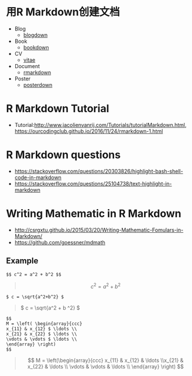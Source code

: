 # 用R Markdown创建文档


+ Blog
    - [blogdown](https://github.com/rstudio/blogdown)
+ Book
    - [bookdown](https://github.com/rstudio/bookdown)
+ CV
    - [vitae](https://github.com/ropenscilabs/vitae)
+ Document
    - [rmarkdown](https://github.com/rstudio/rmarkdown)
+ Poster
    - [posterdown](https://github.com/brentthorne/posterdown) 

# R Markdown Tutorial
+ Tutorial:<http://www.jacolienvanrij.com/Tutorials/tutorialMarkdown.html>, <https://ourcodingclub.github.io/2016/11/24/rmarkdown-1.html>

# R Markdown questions
+ <https://stackoverflow.com/questions/20303826/highlight-bash-shell-code-in-markdown>
+ <https://stackoverflow.com/questions/25104738/text-highlight-in-markdown>

# Writing Mathematic in R Markdown 
+ <http://csrgxtu.github.io/2015/03/20/Writing-Mathematic-Fomulars-in-Markdown/>
+ <https://github.com/goessner/mdmath>
 ## Example
 ```
 $$ c^2 = a^2 + b^2 $$
 ```
 > $$ c^2 = a^2 + b^2 $$
 
 ```
 $ c = \sqrt{a^2+b^2} $
 ```
 > $ c = \sqrt{a^2 + b ^2} $

 ```
 $$ 
 M = \left( \begin{array}{ccc}
 x_{11} & x_{12} $ \ldots \\
 x_{21} & x_{22} $ \ldots \\
 \vdots & \vdots $ \ldots \\
 \end{array} \right)
 $$
 ```
 > $$ 
 M = \left(\begin{array}{ccc} x_{11} & x_{12} & \ldots \\x_{21} & x_{22} & \ldots \\ \vdots & \vdots & \ldots \\ \end{array} \right)
 $$
